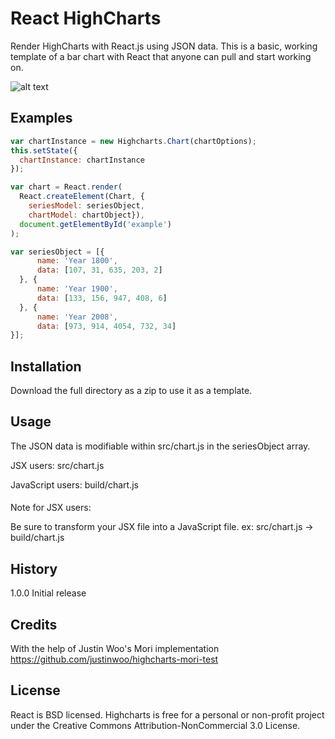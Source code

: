 # React HighCharts

Render HighCharts with React.js using JSON data.  This is a basic, working template of a bar chart with React that anyone can pull and start working on.

![alt text](https://github.com/jasonganub/react-highcharts/blob/master/screenshots/HighChartsScreenshot.PNG "Screenshot of a HighCharts example")

## Examples

```javascript
var chartInstance = new Highcharts.Chart(chartOptions);
this.setState({
  chartInstance: chartInstance
});
```

```javascript
var chart = React.render(
  React.createElement(Chart, {
    seriesModel: seriesObject,
    chartModel: chartObject}),
  document.getElementById('example')
);
```

```javascript
var seriesObject = [{
      name: 'Year 1800',
      data: [107, 31, 635, 203, 2]
  }, {
      name: 'Year 1900',
      data: [133, 156, 947, 408, 6]
  }, {
      name: 'Year 2008',
      data: [973, 914, 4054, 732, 34]
}];
```

## Installation

Download the full directory as a zip to use it as a template.

## Usage

The JSON data is modifiable within src/chart.js in the seriesObject array.

JSX users: src/chart.js

JavaScript users: build/chart.js

####
Note for JSX users:

Be sure to transform your JSX file into a JavaScript file.
ex: src/chart.js -> build/chart.js

## History

1.0.0 Initial release

## Credits

With the help of Justin Woo's Mori implementation https://github.com/justinwoo/highcharts-mori-test

## License

React is BSD licensed.
Highcharts is free for a personal or non-profit project under the Creative Commons Attribution-NonCommercial 3.0 License.
